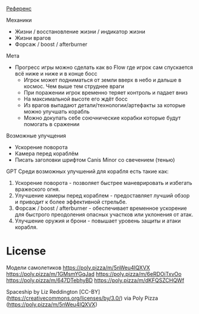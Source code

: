 [Референс](https://youtu.be/-L6QwRQh3yg)

Механики

-   Жизни / восстановление жизни / индикатор жизни
-   Жизни врагов
-   Форсаж / boost / afterburner

Мета

-   Прогресс игры можно сделать как во Flow где игрок сам спускается всё ниже и ниже и в конце босс
    -   Игрок может подниматься от земли вверх в небо и дальше в космос. Чем выше тем струднее враги
    -   При поражении игрок временно теряет контроль и падает вниз
    -   На максимальной высоте его ждёт босс
    -   Из врагов выпадают детали/технологии/артефакты за которые можно улучшать корабль
    -   Можно докупать себе соючнические корабки которые будут помогать в сражении

Возможные улучщения

-   Ускорение поворота
-   Камера перед кораблём
-   Писать заголовки шрифтом Canis Minor со свечением (тенью)

GPT
Среди возможных улучшений для корабля есть такие как:

1. Ускорение поворота - позволяет быстрее маневрировать и избегать вражеского огня.
2. Улучшение камеры перед кораблем - предоставляет лучший обзор и приводит к более эффективной стрельбе.
3. Форсаж / boost / afterburner - обеспечивает временное ускорение для быстрого преодоления опасных участков или уклонения от атак.
4. Улучшение оружия и брони - повышает уровень защиты и атаки корабля.

# License

Модели самолетиков
https://poly.pizza/m/5nWeu4IQXVX
https://poly.pizza/m/1GMsmYGqJad
https://poly.pizza/m/6eRDOiTxvOo
https://poly.pizza/m/647DTebhyBD
https://poly.pizza/m/dKFQSZCHQWf

Spaceship by Liz Reddington [CC-BY] (https://creativecommons.org/licenses/by/3.0/) via Poly Pizza (https://poly.pizza/m/5nWeu4IQXVX)
